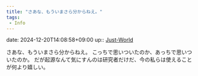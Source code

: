 ```yaml
---
title: "さあな、もういまさら分からねえ。"
tags:
 - Info
---
```


date: 2024-12-20T14:08:58+09:00
up:: [Just-World](Bar/Novel/Just-World/Just-World.md)

さあな、もういまさら分からねえ。
こっちで思いついたのか、あっちで思いついたのか。
だが起源なんて気にすんのは研究者だけだ、今の私らは使えることが何より嬉しい。